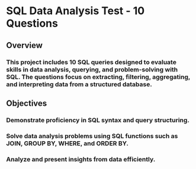 # SQL Data Analysis Test - 10 Questions
## Overview
### This project includes 10 SQL queries designed to evaluate skills in data analysis, querying, and problem-solving with SQL. The questions focus on extracting, filtering, aggregating, and interpreting data from a structured database.

## Objectives
### Demonstrate proficiency in SQL syntax and query structuring.
### Solve data analysis problems using SQL functions such as JOIN, GROUP BY, WHERE, and ORDER BY.
### Analyze and present insights from data efficiently.
